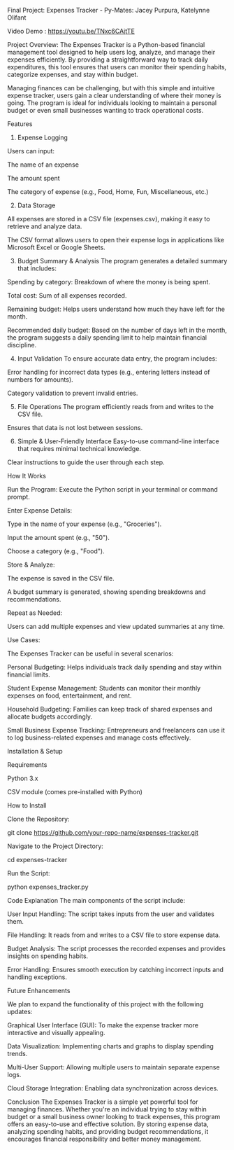 Final Project: Expenses Tracker - Py-Mates: Jacey Purpura, Katelynne Olifant

Video Demo : https://youtu.be/TNxc6CAjtTE

Project Overview: 
The Expenses Tracker is a Python-based financial management tool designed to help users log, analyze, and manage their expenses efficiently. By providing a straightforward way to track daily expenditures, this tool ensures that users can monitor their spending habits, categorize expenses, and stay within budget.

Managing finances can be challenging, but with this simple and intuitive expense tracker, users gain a clear understanding of where their money is going. The program is ideal for individuals looking to maintain a personal budget or even small businesses wanting to track operational costs.

Features

1. Expense Logging

Users can input:

The name of an expense

The amount spent

The category of expense (e.g., Food, Home, Fun, Miscellaneous, etc.)

2. Data Storage

All expenses are stored in a CSV file (expenses.csv), making it easy to retrieve and analyze data.

The CSV format allows users to open their expense logs in applications like Microsoft Excel or Google Sheets.

3. Budget Summary & Analysis
The program generates a detailed summary that includes:

Spending by category: Breakdown of where the money is being spent.

Total cost: Sum of all expenses recorded.

Remaining budget: Helps users understand how much they have left for the month.

Recommended daily budget: Based on the number of days left in the month, the program suggests a daily spending limit to help maintain financial discipline.

4. Input Validation
To ensure accurate data entry, the program includes:

Error handling for incorrect data types (e.g., entering letters instead of numbers for amounts).

Category validation to prevent invalid entries.

5. File Operations
The program efficiently reads from and writes to the CSV file.

Ensures that data is not lost between sessions.

6. Simple & User-Friendly Interface
Easy-to-use command-line interface that requires minimal technical knowledge.

Clear instructions to guide the user through each step.

How It Works

Run the Program: Execute the Python script in your terminal or command prompt.

Enter Expense Details:

Type in the name of your expense (e.g., "Groceries").

Input the amount spent (e.g., "50").

Choose a category (e.g., "Food").

Store & Analyze:

The expense is saved in the CSV file.

A budget summary is generated, showing spending breakdowns and recommendations.

Repeat as Needed:

Users can add multiple expenses and view updated summaries at any time.

Use Cases:

The Expenses Tracker can be useful in several scenarios:

Personal Budgeting: Helps individuals track daily spending and stay within financial limits.

Student Expense Management: Students can monitor their monthly expenses on food, entertainment, and rent.

Household Budgeting: Families can keep track of shared expenses and allocate budgets accordingly.

Small Business Expense Tracking: Entrepreneurs and freelancers can use it to log business-related expenses and manage costs effectively.

Installation & Setup

Requirements

Python 3.x

CSV module (comes pre-installed with Python)

How to Install

Clone the Repository:

git clone https://github.com/your-repo-name/expenses-tracker.git

Navigate to the Project Directory:

cd expenses-tracker

Run the Script:

python expenses_tracker.py

Code Explanation
The main components of the script include:

User Input Handling: The script takes inputs from the user and validates them.

File Handling: It reads from and writes to a CSV file to store expense data.

Budget Analysis: The script processes the recorded expenses and provides insights on spending habits.

Error Handling: Ensures smooth execution by catching incorrect inputs and handling exceptions.

Future Enhancements

We plan to expand the functionality of this project with the following updates:

Graphical User Interface (GUI): To make the expense tracker more interactive and visually appealing.

Data Visualization: Implementing charts and graphs to display spending trends.

Multi-User Support: Allowing multiple users to maintain separate expense logs.

Cloud Storage Integration: Enabling data synchronization across devices.

Conclusion
The Expenses Tracker is a simple yet powerful tool for managing finances. Whether you're an individual trying to stay within budget or a small business owner looking to track expenses, this program offers an easy-to-use and effective solution. By storing expense data, analyzing spending habits, and providing budget recommendations, it encourages financial responsibility and better money management.




